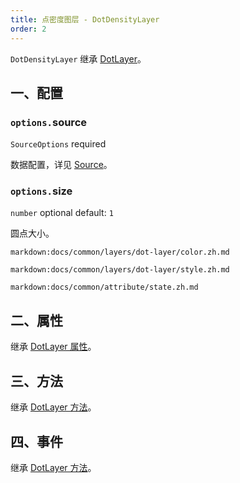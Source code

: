 ```yaml
---
title: 点密度图层 - DotDensityLayer
order: 2
---
```


`DotDensityLayer` 继承 [DotLayer](/zh/docs/api/layers/dot-layer)。

## 一、配置

### `options.`source

`SourceOptions` required

数据配置，详见 [Source](/zh/docs/api/source)。

### `options.`size

`number` optional default: `1`

圆点大小。

`markdown:docs/common/layers/dot-layer/color.zh.md`

`markdown:docs/common/layers/dot-layer/style.zh.md`

`markdown:docs/common/attribute/state.zh.md`

## 二、属性

继承 [DotLayer 属性](/zh/docs/api/layers/dot-layer#二、属性)。

## 三、方法

继承 [DotLayer 方法](/zh/docs/api/layers/dot-layer#三、方法)。

## 四、事件

继承 [DotLayer 方法](/zh/docs/api/layers/dot-layer#四、事件)。
